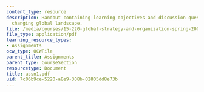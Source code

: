 ```yaml
---
content_type: resource
description: Handout containing learning objectives and discussion questions on the
  changing global landscape.
file: /media/courses/15-220-global-strategy-and-organization-spring-2008/7c06b9ce5220a8e9308b02805dd8e73b_assn1.pdf
file_type: application/pdf
learning_resource_types:
- Assignments
ocw_type: OCWFile
parent_title: Assignments
parent_type: CourseSection
resourcetype: Document
title: assn1.pdf
uid: 7c06b9ce-5220-a8e9-308b-02805dd8e73b
---
```

